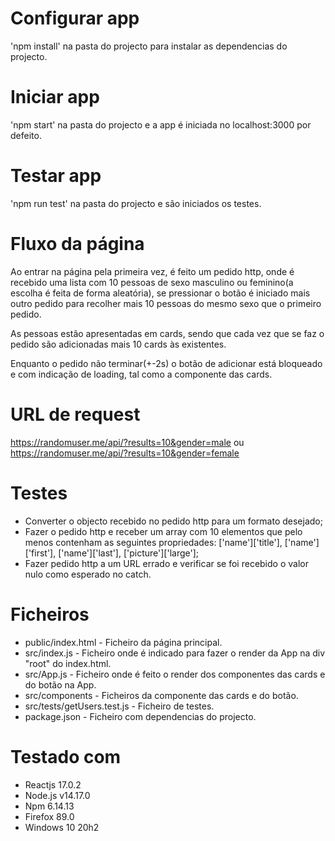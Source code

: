 # Configurar app

'npm install' na pasta do projecto para instalar as dependencias do projecto.

# Iniciar app

'npm start' na pasta do projecto e a app é iniciada no localhost:3000 por defeito.

# Testar app

'npm run test' na pasta do projecto e são iniciados os testes.

# Fluxo da página

Ao entrar na página pela primeira vez, é feito um pedido http, onde é recebido uma lista com 10 pessoas de sexo masculino ou feminino(a escolha é feita de forma aleatória), se pressionar o botão é iniciado mais outro pedido para recolher mais 10 pessoas do mesmo sexo que o primeiro pedido.

As pessoas estão apresentadas em cards, sendo que cada vez que se faz o pedido são adicionadas mais 10 cards às existentes.

Enquanto o pedido não terminar(+-2s) o botão de adicionar está bloqueado e com indicação de loading, tal como a componente das cards.

# URL de request

https://randomuser.me/api/?results=10&gender=male ou https://randomuser.me/api/?results=10&gender=female

# Testes

- Converter o objecto recebido no pedido http para um formato desejado;
- Fazer o pedido http e receber um array com 10 elementos que pelo menos contenham as seguintes propriedades: ['name']['title'], ['name']['first'], ['name']['last'], ['picture']['large'];
- Fazer pedido http a um URL errado e verificar se foi recebido o valor nulo como esperado no catch.

# Ficheiros

- public/index.html - Ficheiro da página principal.
- src/index.js - Ficheiro onde é indicado para fazer o render da App na div "root" do index.html.
- src/App.js - Ficheiro onde é feito o render dos componentes das cards e do botão na App.
- src/components - Ficheiros da componente das cards e do botão.
- src/tests/getUsers.test.js - Ficheiro de testes.
- package.json - Ficheiro com dependencias do projecto.

# Testado com

- Reactjs 17.0.2
- Node.js v14.17.0
- Npm 6.14.13
- Firefox 89.0
- Windows 10 20h2